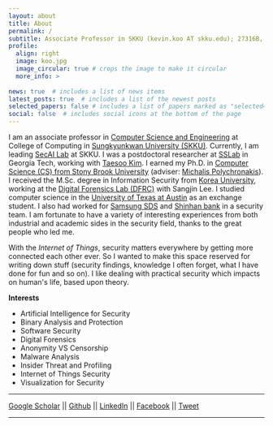 ```yaml
---
layout: about
title: About
permalink: /
subtitle: Associate Professor in SKKU (kevin.koo AT skku.edu); 27316B, 2nd Eng. Bldg., Natural Science Campus, Sungkyunkwan University (2066 Seobu-ro, Jangan-gu, Suwon, South Korea)
profile:
  align: right
  image: koo.jpg
  image_circular: true # crops the image to make it circular
  more_info: >
    
news: true  # includes a list of news items
latest_posts: true  # includes a list of the newest posts
selected_papers: false # includes a list of papers marked as "selected={true}"
social: false  # includes social icons at the bottom of the page
---
```


I am an associate professor in [Computer Science and Engineering](https://cs.skku.edu/) at College of Computing in [Sungkyunkwan University (SKKU)](https://skku.edu/). Currently, I am leading [SecAI Lab](https://secai.skku.edu) at SKKU. I was a postdoctoral researcher at [SSLab](https://gts3.org/) in Georgia Tech, working with [Taesoo Kim](https://taesoo.kim/). I earned my Ph.D. in [Computer Science (CS) from Stony Brook University](https://www.cs.stonybrook.edu/) (adviser: [Michalis Polychronakis](http://www3.cs.stonybrook.edu/~mikepo/)). I received the M.Sc. degree in Information Security from [Korea University](http://www.korea.ac.kr/), working at the [Digital Forensics Lab (DFRC)](http://forensic.korea.ac.kr/) with Sangjin Lee. I studied computer science in the [University of Texas at Austin](https://www.utexas.edu/) as an exchange student. I also had worked for [Samsung SDS](http://www.samsungsds.com/) and [Shinhan bank](http://www.shinhan.com) in a security team. I am fortunate to have a variety of interesting experiences from both industrial and academic sides in the security field, thanks to the great people who led me.

With the _Internet of Things_, security matters everywhere by getting more connected each other ever. So I wanted to make this space reserved for writing down stuff (security findings, knowledge I often forget, what I have done for fun and so on). I like dealing with practical security which impacts on human's life, based upon theory. 

**Interests**
  * Artificial Intelligence for Security
  * Binary Analysis and Protection 	
  * Software Security	
  * Digital Forensics	
  * Anonymity VS Censorship 	
  * Malware Analysis 	
  * Insider Threat and Profiling 	
  * Internet of Things Security 	
  * Visualization for Security

* * *
[Google Scholar](https://scholar.google.com/citations?user=Jaws2sYAAAAJ) ||
[Github](https://github.com/kevinkoo001) ||
[LinkedIn](https://www.linkedin.com/in/kevinkoo001) ||
[Facebook](https://www.facebook.com/kevinkoo001) ||
[Tweet](http://twitter.com/mrkoo001)
* * *
